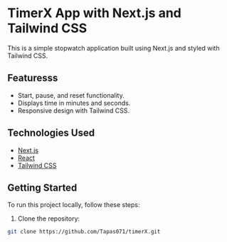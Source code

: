 # TimerX App with Next.js and Tailwind CSS

This is a simple stopwatch application built using Next.js and styled with Tailwind CSS.

## Featuresss

- Start, pause, and reset functionality.
- Displays time in minutes and seconds.
- Responsive design with Tailwind CSS.

## Technologies Used

- [Next.js](https://nextjs.org/)
- [React](https://reactjs.org/)
- [Tailwind CSS](https://tailwindcss.com/)

## Getting Started

To run this project locally, follow these steps:

1. Clone the repository:

```bash
git clone https://github.com/Tapas071/timerX.git
```
